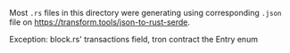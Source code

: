 Most `.rs` files in this directory were generating using corresponding
`.json` file on https://transform.tools/json-to-rust-serde.

Exception: block.rs' transactions field, tron contract the Entry enum
